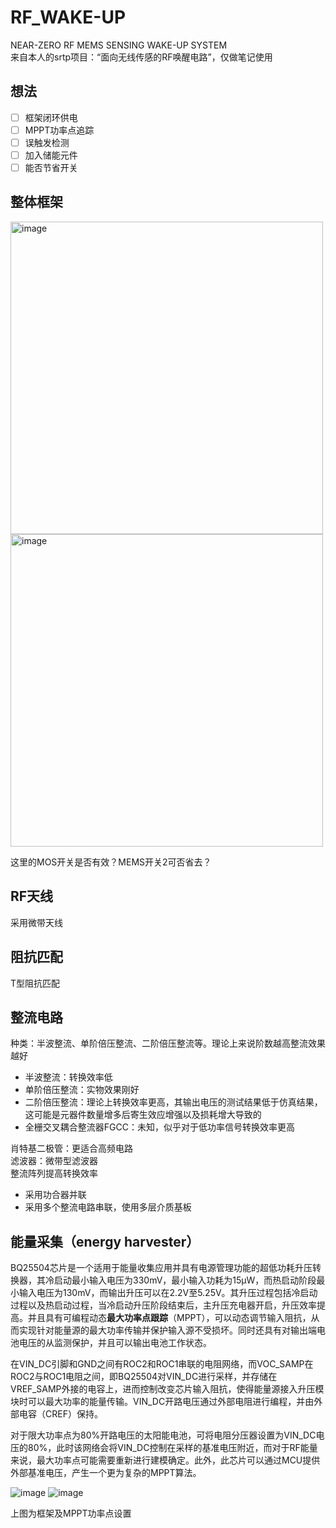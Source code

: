 # RF_WAKE-UP  
NEAR-ZERO RF MEMS SENSING WAKE-UP SYSTEM  
来自本人的srtp项目：“面向无线传感的RF唤醒电路”，仅做笔记使用

## 想法  
- [ ] 框架闭环供电
- [ ] MPPT功率点追踪
- [ ] 误触发检测
- [ ] 加入储能元件
- [ ] 能否节省开关

## 整体框架
<img width="500" alt="image" src="https://user-images.githubusercontent.com/82877682/210565098-1515ee78-79a0-4408-b6c4-58c8d27c978c.png"> <img width="500" alt="image" src="https://user-images.githubusercontent.com/82877682/210563955-82c9d245-179d-4e68-b448-89521b17dbda.png">

这里的MOS开关是否有效？MEMS开关2可否省去？

## RF天线
采用微带天线


## 阻抗匹配
T型阻抗匹配


## 整流电路
种类：半波整流、单阶倍压整流、二阶倍压整流等。理论上来说阶数越高整流效果越好  
- 半波整流：转换效率低
- 单阶倍压整流：实物效果刚好
- 二阶倍压整流：理论上转换效率更高，其输出电压的测试结果低于仿真结果，这可能是元器件数量增多后寄生效应增强以及损耗增大导致的
- 全栅交叉耦合整流器FGCC：未知，似乎对于低功率信号转换效率更高

肖特基二极管：更适合高频电路  
滤波器：微带型滤波器  
整流阵列提高转换效率  
- 采用功合器并联
- 采用多个整流电路串联，使用多层介质基板


## 能量采集（energy harvester）  
BQ25504芯片是一个适用于能量收集应用并具有电源管理功能的超低功耗升压转换器，其冷启动最小输入电压为330mV，最小输入功耗为15µW，而热启动阶段最小输入电压为130mV，而输出升压可以在2.2V至5.25V。其升压过程包括冷启动过程以及热启动过程，当冷启动升压阶段结束后，主升压充电器开启，升压效率提高。并且具有可编程动态**最大功率点跟踪**（MPPT），可以动态调节输入阻抗，从而实现针对能量源的最大功率传输并保护输入源不受损坏。同时还具有对输出端电池电压的从监测保护，并且可以输出电池工作状态。

在VIN_DC引脚和GND之间有ROC2和ROC1串联的电阻网络，而VOC_SAMP在ROC2与ROC1电阻之间，即BQ25504对VIN_DC进行采样，并存储在VREF_SAMP外接的电容上，进而控制改变芯片输入阻抗，使得能量源接入升压模块时可以最大功率的能量传输。VIN_DC开路电压通过外部电阻进行编程，并由外部电容（CREF）保持。

对于限大功率点为80%开路电压的太阳能电池，可将电阻分压器设置为VIN_DC电压的80%，此时该网络会将VIN_DC控制在采样的基准电压附近，而对于RF能量来说，最大功率点可能需要重新进行建模确定。此外，此芯片可以通过MCU提供外部基准电压，产生一个更为复杂的MPPT算法。

![image](https://user-images.githubusercontent.com/82877682/210732741-61c3a9ac-489c-429c-8206-066cdd6048e3.png)
![image](https://user-images.githubusercontent.com/82877682/210732772-0a89b7da-cbff-484a-837e-c45913631ceb.png)

上图为框架及MPPT功率点设置


